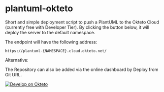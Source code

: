 # plantuml-okteto

Short and simple deployment script to push a PlantUML to the Okteto Cloud (currently free with Developer Tier).
By clicking the button below, it will deploy the server to the default namespace.

The endpoint will have the following address:
```
https://plantuml-{NAMESPACE}.cloud.okteto.net/
```

Alternative:

The Repository can also be added via the online dashboard by Deploy from Git URL.


[![Develop on Okteto](https://okteto.com/develop-okteto.svg)](https://cloud.okteto.com/deploy?repository=https://github.com/staubrein/plantuml-okteto)
